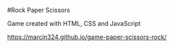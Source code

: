 #Rock Paper Scissors

Game created with HTML, CSS and JavaScript

https://marcin324.github.io/game-paper-scissors-rock/